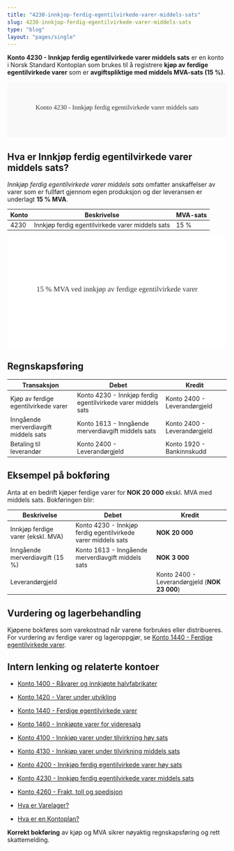 ```yaml
---
title: "4230-innkjop-ferdig-egentilvirkede-varer-middels-sats"
slug: 4230-innkjop-ferdig-egentilvirkede-varer-middels-sats
type: "blog"
layout: "pages/single"
---
```


**Konto 4230 - Innkjøp ferdig egentilvirkede varer middels sats** er en konto i Norsk Standard Kontoplan som brukes til å registrere **kjøp av ferdige egentilvirkede varer** som er **avgiftspliktige med middels MVA-sats (15 %)**.

![Illustrasjon av konto 4230 Innkjøp ferdig egentilvirkede varer middels sats](4230-innkjop-ferdig-egentilvirkede-varer-middels-sats-image.svg)

## Hva er Innkjøp ferdig egentilvirkede varer middels sats?

*Innkjøp ferdig egentilvirkede varer middels sats* omfatter anskaffelser av varer som er fullført gjennom egen produksjon og der leveransen er underlagt **15 % MVA**.

| Konto | Beskrivelse                                           | MVA-sats |
|-------|-------------------------------------------------------|----------|
| 4230  | Innkjøp ferdig egentilvirkede varer middels sats      | 15 %     |

![Middels inngående MVA-sats for ferdige egentilvirkede varer](4230-mva-middels-sats-ferdige-egentilvirkede-varer.svg)

## Regnskapsføring

| Transaksjon                                   | Debet                                                        | Kredit                        |
|-----------------------------------------------|--------------------------------------------------------------|-------------------------------|
| Kjøp av ferdige egentilvirkede varer          | Konto 4230 - Innkjøp ferdig egentilvirkede varer middels sats | Konto 2400 - Leverandørgjeld  |
| Inngående merverdiavgift middels sats         | Konto 1613 - Inngående merverdiavgift middels sats           | Konto 2400 - Leverandørgjeld  |
| Betaling til leverandør                        | Konto 2400 - Leverandørgjeld                                 | Konto 1920 - Bankinnskudd     |

## Eksempel på bokføring

Anta at en bedrift kjøper ferdige varer for **NOK 20 000** ekskl. MVA med middels sats. Bokføringen blir:

| Beskrivelse                                   | Debet                                                         | Kredit                                          |
|-----------------------------------------------|---------------------------------------------------------------|-------------------------------------------------|
| Innkjøp ferdige varer (ekskl. MVA)            | Konto 4230 - Innkjøp ferdig egentilvirkede varer middels sats  | **NOK 20 000**                                  |
| Inngående merverdiavgift (15 %)               | Konto 1613 - Inngående merverdiavgift middels sats            | **NOK 3 000**                                   |
| Leverandørgjeld                               |                                                               | Konto 2400 - Leverandørgjeld (**NOK 23 000**)    |

## Vurdering og lagerbehandling

Kjøpene bokføres som varekostnad når varene forbrukes eller distribueres. For vurdering av ferdige varer og lageroppgjør, se [Konto 1440 - Ferdige egentilvirkede varer](/blogs/kontoplan/1440-ferdige-egentilvirkede-varer "Konto 1440 - Ferdige egentilvirkede varer").

## Intern lenking og relaterte kontoer

* [Konto 1400 - Råvarer og innkjøpte halvfabrikater](/blogs/kontoplan/1400-raavarer-og-innkjopte-halvfabrikater "Konto 1400 - Råvarer og innkjøpte halvfabrikater")
* [Konto 1420 - Varer under utvikling](/blogs/kontoplan/1420-varer-under-utvikling "Konto 1420 - Varer under utvikling")
* [Konto 1440 - Ferdige egentilvirkede varer](/blogs/kontoplan/1440-ferdige-egentilvirkede-varer "Konto 1440 - Ferdige egentilvirkede varer")
* [Konto 1460 - Innkjøpte varer for videresalg](/blogs/kontoplan/1460-innkjopte-varer-for-videresalg "Konto 1460 - Innkjøpte varer for videresalg")
* [Konto 4100 - Innkjøp varer under tilvirkning høy sats](/blogs/kontoplan/4100-innkjop-varer-under-tilvirkning-hoy-sats "Konto 4100 - Innkjøp varer under tilvirkning høy sats")
* [Konto 4130 - Innkjøp varer under tilvirkning middels sats](/blogs/kontoplan/4130-innkjop-varer-under-tilvirkning-middels-sats "Konto 4130 - Innkjøp varer under tilvirkning middels sats")
* [Konto 4200 - Innkjøp ferdig egentilvirkede varer høy sats](/blogs/kontoplan/4200-innkjop-ferdig-egentilvirkede-varer-hoy-sats "Konto 4200 - Innkjøp ferdig egentilvirkede varer høy sats")
* [Konto 4230 - Innkjøp ferdig egentilvirkede varer middels sats](/blogs/kontoplan/4230-innkjop-ferdig-egentilvirkede-varer-middels-sats "Konto 4230 - Innkjøp ferdig egentilvirkede varer middels sats")
* [Konto 4260 - Frakt, toll og spedisjon](/blogs/kontoplan/4260-frakt-toll-og-spedisjon "Konto 4260 - Frakt, toll og spedisjon")

* [Hva er Varelager?](/blogs/regnskap/hva-er-varelager "Hva er Varelager? Komplett Guide til Lagerføring og Verdivurdering")
* [Hva er en Kontoplan?](/blogs/regnskap/hva-er-kontoplan "Hva er en Kontoplan? Komplett Guide til Kontoplaner i Norsk Regnskap")

**Korrekt bokføring** av kjøp og MVA sikrer nøyaktig regnskapsføring og rett skattemelding.
